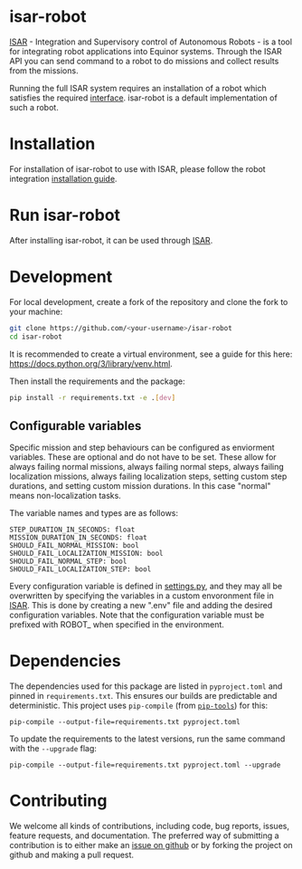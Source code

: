 # isar-robot

[ISAR](https://github.com/equinor/isar) - Integration and Supervisory control of Autonomous Robots - is a tool for integrating robot applications into Equinor systems. Through the ISAR API you can send command to a robot to do missions and collect results from the missions.

Running the full ISAR system requires an installation of a robot which satisfies the required [interface](https://github.com/equinor/isar/blob/main/src/robot_interface/robot_interface.py). isar-robot is a default implementation of such a robot.

# Installation

For installation of isar-robot to use with ISAR, please follow the robot integration [installation guide](https://github.com/equinor/isar#robot-integration).

# Run isar-robot

After installing isar-robot, it can be used through [ISAR](https://github.com/equinor/isar).

# Development

For local development, create a fork of the repository and clone the fork to your machine:

```bash
git clone https://github.com/<your-username>/isar-robot
cd isar-robot
```

It is recommended to create a virtual environment, see a guide for this here: https://docs.python.org/3/library/venv.html.

Then install the requirements and the package:

```bash
pip install -r requirements.txt -e .[dev]
```

## Configurable variables

Specific mission and step behaviours can be configured as enviorment variables. These are optional and do not have to be set. These allow for always failing normal missions, always failing normal steps, always failing localization missions, always failing localization steps, setting custom step durations, and setting custom mission durations. In this case "normal" means non-localization tasks.

The variable names and types are as follows: 
```env
STEP_DURATION_IN_SECONDS: float
MISSION_DURATION_IN_SECONDS: float
SHOULD_FAIL_NORMAL_MISSION: bool
SHOULD_FAIL_LOCALIZATION_MISSION: bool
SHOULD_FAIL_NORMAL_STEP: bool
SHOULD_FAIL_LOCALIZATION_STEP: bool
```

Every configuration variable is defined in [settings.py](https://github.com/equinor/isar-robot/blob/main/src/isar_robot/config/settings.py), and they may all be overwritten by specifying the variables in a custom envoronment file in [ISAR](https://github.com/equinor/isar). This is done by creating a new ".env" file and adding the desired configuration variables. Note that the configuration variable must be prefixed with ROBOT_ when specified in the environment.

# Dependencies

The dependencies used for this package are listed in `pyproject.toml` and pinned in `requirements.txt`. This ensures our builds are predictable and deterministic. This project uses `pip-compile` (from [`pip-tools`](https://github.com/jazzband/pip-tools)) for this:

```
pip-compile --output-file=requirements.txt pyproject.toml
```

To update the requirements to the latest versions, run the same command with the `--upgrade` flag:

```
pip-compile --output-file=requirements.txt pyproject.toml --upgrade
```

# Contributing

We welcome all kinds of contributions, including code, bug reports, issues, feature requests, and documentation. The preferred way of submitting a contribution is to either make an [issue on github](https://github.com/equinor/isar-robot/issues) or by forking the project on github and making a pull request.
